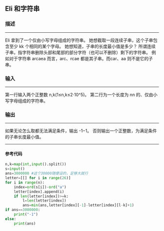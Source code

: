 ## Eli 和字符串
### 描述

* * *

Eli 拿到了一个仅由小写字母组成的字符串。
她想截取一段连续子串，这个子串包含至少 kk 个相同的某个字母。
她想知道，子串的长度最小值是多少？
所谓连续子串，指字符串删除头部和尾部的部分字符（也可以不删除）剩下的字符串。
例如对于字符串 arcaea 而言，arc、rcae 都是其子串。而car、aa 则不是它的子串。

### 输入

* * *
第一行输入两个正整数 n,k(1≤n,k≤2⋅10^5)。
第二行为一个长度为 nn 的、仅由小写字母组成的字符串。

### 输出
***
如果无论怎么取都无法满足条件，输出 -1−1。 否则输出一个正整数，为满足条件的子串长度最小值。


***


#### 参考代码
```python
n,k=map(int,input().split())
s=input()
ans=3000000 #这个30000随便设的，足够大就行
letter=[[] for i in range(26)]
for i in range(n):
    index=ord(s[i])-ord("a")
    letter[index].append(i)
    if len(letter[index])>=k:
        l=len(letter[index])
        ans=min(ans,letter[index][-1]-letter[index][l-k]+1)
if ans==3000000:
    print("-1")
else:
    print(ans)

```
